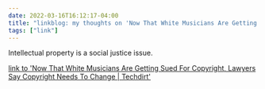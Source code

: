 ```yaml
---
date: 2022-03-16T16:12:17-04:00
title: "linkblog: my thoughts on 'Now That White Musicians Are Getting Sued For Copyright, Lawyers Say Copyright Needs To Change | Techdirt'"
tags: ["link"]
---
```

Intellectual property is a social justice issue.
 
[link to 'Now That White Musicians Are Getting Sued For Copyright, Lawyers Say Copyright Needs To Change | Techdirt'](https://www.techdirt.com/2022/03/16/now-that-white-musicians-are-getting-sued-for-copyright-lawyers-say-copyright-needs-to-change/)

